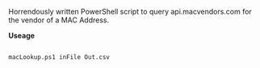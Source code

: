 Horrendously written PowerShell script to query api.macvendors.com for the vendor of a MAC Address. 

<b>Useage</b>


<code> 
macLookup.ps1 inFile Out.csv
 </code>
